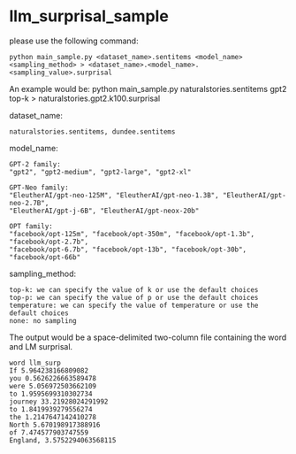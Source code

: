 # llm_surprisal_sample
please use the following command:  
```
python main_sample.py <dataset_name>.sentitems <model_name> <sampling_method> > <dataset_name>.<model_name>.<sampling_value>.surprisal
```
An example would be: python main_sample.py naturalstories.sentitems gpt2 top-k > naturalstories.gpt2.k100.surprisal

dataset_name:  
```
naturalstories.sentitems, dundee.sentitems
```

model_name: 
```
GPT-2 family:
"gpt2", "gpt2-medium", "gpt2-large", "gpt2-xl"

GPT-Neo family:
"EleutherAI/gpt-neo-125M", "EleutherAI/gpt-neo-1.3B", "EleutherAI/gpt-neo-2.7B",
"EleutherAI/gpt-j-6B", "EleutherAI/gpt-neox-20b"

OPT family:
"facebook/opt-125m", "facebook/opt-350m", "facebook/opt-1.3b", "facebook/opt-2.7b",
"facebook/opt-6.7b", "facebook/opt-13b", "facebook/opt-30b", "facebook/opt-66b"
```

sampling_method:
```
top-k: we can specify the value of k or use the default choices
top-p: we can specify the value of p or use the default choices
temperature: we can specify the value of temperature or use the default choices
none: no sampling
```

The output would be a space-delimited two-column file containing the word and LM surprisal.
```
word llm_surp
If 5.964238166809082
you 0.5626226663589478
were 5.056972503662109
to 1.9595699310302734
journey 33.21928024291992
to 1.8419939279556274
the 1.2147647142410278
North 5.670198917388916
of 7.474577903747559
England, 3.5752294063568115
```
